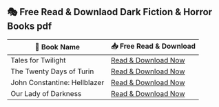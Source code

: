 ## 🎭 Free Read & Downlaod Dark Fiction & Horror Books pdf
| 📖 Book Name | 📥 Free Read & Download |
|-------------|------------------------|
| Tales for Twilight | [Read & Download Now](https://lit2talks.com/tales-for-twilight-284) |
| The Twenty Days of Turin | [Read & Download Now](https://lit2talks.com/the-twenty-days-of-turin-287) |
| John Constantine: Hellblazer | [Read & Download Now](https://lit2talks.com/john-constantine-hellblazer-288) |
| Our Lady of Darkness | [Read & Download Now](https://lit2talks.com/our-lady-of-darkness-286) |
